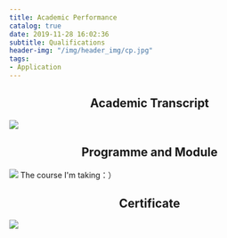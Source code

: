 ```yaml
---
title: Academic Performance
catalog: true
date: 2019-11-28 16:02:36
subtitle: Qualifications
header-img: "/img/header_img/cp.jpg"
tags:
- Application
---
```


## <center>Academic Transcript</center>
![](https://tva1.sinaimg.cn/large/006y8mN6gy1g9dtm0ys6ej30u01764qq.jpg)
<br/>
## <center>Programme and Module</center>
![](https://tva1.sinaimg.cn/large/006y8mN6gy1g9dtvg7qhsj31ev0u0ap0.jpg)
The course I'm taking：）
<br/>
## <center>Certificate</center>
![](https://tva1.sinaimg.cn/large/006y8mN6gy1g9du9gw3jkj31500u0e82.jpg)
